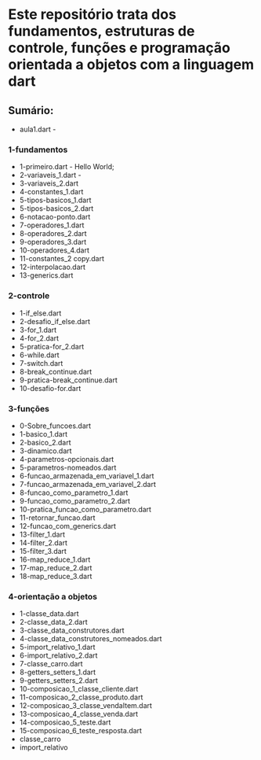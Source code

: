 # Este repositório trata dos fundamentos, estruturas de controle, funções e programação orientada a objetos com a linguagem dart

## Sumário:

- aula1.dart -

### 1-fundamentos
- 1-primeiro.dart - Hello World;
- 2-variaveis_1.dart - 
- 3-variaveis_2.dart
- 4-constantes_1.dart
- 5-tipos-basicos_1.dart
- 5-tipos-basicos_2.dart
- 6-notacao-ponto.dart
- 7-operadores_1.dart
- 8-operadores_2.dart
- 9-operadores_3.dart
- 10-operadores_4.dart
- 11-constantes_2 copy.dart
- 12-interpolacao.dart
- 13-generics.dart

### 2-controle
- 1-if_else.dart
- 2-desafio_if_else.dart
- 3-for_1.dart
- 4-for_2.dart
- 5-pratica-for_2.dart
- 6-while.dart
- 7-switch.dart
- 8-break_continue.dart
- 9-pratica-break_continue.dart
- 10-desafio-for.dart

### 3-funções
- 0-Sobre_funcoes.dart
- 1-basico_1.dart
- 2-basico_2.dart
- 3-dinamico.dart
- 4-parametros-opcionais.dart
- 5-parametros-nomeados.dart
- 6-funcao_armazenada_em_variavel_1.dart
- 7-funcao_armazenada_em_variavel_2.dart
- 8-funcao_como_parametro_1.dart
- 9-funcao_como_parametro_2.dart
- 10-pratica_funcao_como_parametro.dart
- 11-retornar_funcao.dart
- 12-funcao_com_generics.dart
- 13-filter_1.dart
- 14-filter_2.dart
- 15-filter_3.dart
- 16-map_reduce_1.dart
- 17-map_reduce_2.dart
- 18-map_reduce_3.dart

### 4-orientação a objetos
- 1-classe_data.dart
- 2-classe_data_2.dart
- 3-classe_data_construtores.dart
- 4-classe_data_construtores_nomeados.dart
- 5-import_relativo_1.dart
- 6-import_relativo_2.dart
- 7-classe_carro.dart
- 8-getters_setters_1.dart
- 9-getters_setters_2.dart
- 10-composicao_1_classe_cliente.dart
- 11-composicao_2_classe_produto.dart
- 12-composicao_3_classe_vendaItem.dart
- 13-composicao_4_classe_venda.dart
- 14-composicao_5_teste.dart
- 15-composicao_6_teste_resposta.dart
- classe_carro
- import_relativo